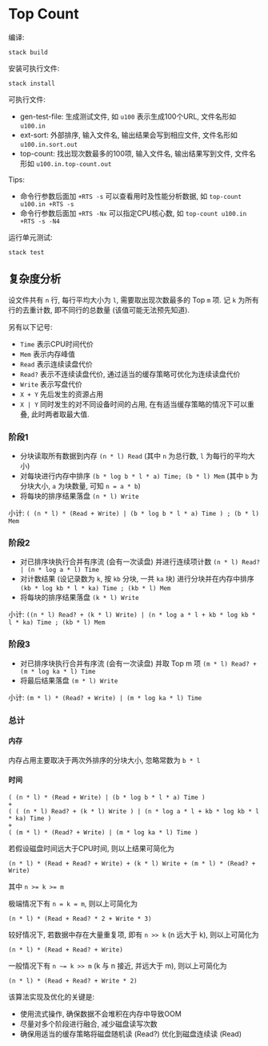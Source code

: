 Top Count
=========

编译:

```
stack build
```

安装可执行文件:

```
stack install
```

可执行文件:

- gen-test-file: 生成测试文件, 如 `u100` 表示生成100个URL, 文件名形如 `u100.in`
- ext-sort: 外部排序, 输入文件名, 输出结果会写到相应文件, 文件名形如 `u100.in.sort.out`
- top-count: 找出现次数最多的100项, 输入文件名, 输出结果写到文件, 文件名形如 `u100.in.top-count.out`

Tips:

- 命令行参数后面加 `+RTS -s` 可以查看用时及性能分析数据, 如 `top-count u100.in +RTS -s`
- 命令行参数后面加 `+RTS -Nx` 可以指定CPU核心数, 如 `top-count u100.in +RTS -s -N4`

运行单元测试:

```
stack test
```

复杂度分析
----------

设文件共有 `n` 行, 每行平均大小为 `l`, 需要取出现次数最多的 Top `m` 项.
记 `k` 为所有行的去重计数, 即不同行的总数量 (该值可能无法预先知道).

另有以下记号:

- `Time` 表示CPU时间代价
- `Mem` 表示内存峰值
- `Read` 表示连续读盘代价
- `Read?` 表示不连续读盘代价, 通过适当的缓存策略可优化为连续读盘代价
- `Write` 表示写盘代价
- `X + Y` 先后发生的资源占用
- `X | Y` 同时发生的对不同设备时间的占用, 在有适当缓存策略的情况下可以重叠, 此时两者取最大值.

### 阶段1

- 分块读取所有数据到内存 `(n * l) Read` (其中 `n` 为总行数, `l` 为每行的平均大小)
- 对每块进行内存中排序 `(b * log b * l * a) Time; (b * l) Mem` (其中 `b` 为分块大小, `a` 为块数量, 可知 `n = a * b`)
- 将每块的排序结果落盘 `(n * l) Write`

小计: `( (n * l) * (Read + Write) | (b * log b * l * a) Time ) ; (b * l) Mem`

### 阶段2

- 对已排序块执行合并有序流 (会有一次读盘) 并进行连续项计数 `(n * l) Read? | (n * log a * l) Time`
- 对计数结果 (设记录数为 `k`, 按 `kb` 分块, 一共 `ka` 块) 进行分块并在内存中排序 `(kb * log kb * l * ka) Time ; (kb * l) Mem`
- 将每块的排序结果落盘 `(k * l) Write`

小计: `((n * l) Read? + (k * l) Write) | (n * log a * l + kb * log kb * l * ka) Time ; (kb * l) Mem`

### 阶段3

- 对已排序块执行合并有序流 (会有一次读盘) 并取 Top m 项 `(m * l) Read? + (m * log ka * l) Time`
- 将最后结果落盘 `(m * l) Write`

小计: `(m * l) * (Read? + Write) | (m * log ka * l) Time`

### 总计

#### 内存

内存占用主要取决于两次外排序的分块大小, 忽略常数为 `b * l`

#### 时间

```
( (n * l) * (Read + Write) | (b * log b * l * a) Time )
+
( ( (n * l) Read? + (k * l) Write ) | (n * log a * l + kb * log kb * l * ka) Time )
+
( (m * l) * (Read? + Write) | (m * log ka * l) Time )
```

若假设磁盘时间远大于CPU时间, 则以上结果可简化为

```
(n * l) * (Read + Read? + Write) + (k * l) Write + (m * l) * (Read? + Write)
```

其中 `n >= k >= m`

极端情况下有 `n = k = m`, 则以上可简化为

```
(n * l) * (Read + Read? * 2 + Write * 3)
```

较好情况下, 若数据中存在大量重复项, 即有 `n >> k` (n 远大于 k), 则以上可简化为

```
(n * l) * (Read + Read? + Write)
```

一般情况下有 `n ~= k >> m` (k 与 n 接近, 并远大于 m), 则以上可简化为

```
(n * l) * (Read + Read? + Write * 2)
```

该算法实现及优化的关键是:

- 使用流式操作, 确保数据不会堆积在内存中导致OOM
- 尽量对多个阶段进行融合, 减少磁盘读写次数
- 确保用适当的缓存策略将磁盘随机读 (Read?) 优化到磁盘连续读 (Read)

